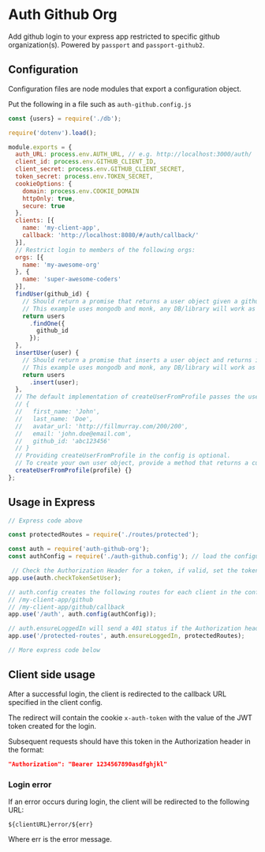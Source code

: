 # Auth Github Org

Add github login to your express app restricted to specific github organization(s). Powered by `passport` and `passport-github2`.

## Configuration

Configuration files are node modules that export a configuration object.

Put the following in a file such as `auth-github.config.js`

```js
const {users} = require('./db');

require('dotenv').load();

module.exports = {
  auth_URL: process.env.AUTH_URL, // e.g. http://localhost:3000/auth/
  client_id: process.env.GITHUB_CLIENT_ID,
  client_secret: process.env.GITHUB_CLIENT_SECRET,
  token_secret: process.env.TOKEN_SECRET,
  cookieOptions: {
    domain: process.env.COOKIE_DOMAIN
    httpOnly: true,
    secure: true
  },
  clients: [{
    name: 'my-client-app',
    callback: 'http://localhost:8080/#/auth/callback/'
  }],
  // Restrict login to members of the following orgs:
  orgs: [{
    name: 'my-awesome-org'
  }, {
    name: 'super-awesome-coders'
  }],
  findUser(github_id) {
    // Should return a promise that returns a user object given a github_id
    // This example uses mongodb and monk, any DB/library will work as long as this method returns a valid user object
    return users
      .findOne({
        github_id
      });
  },
  insertUser(user) {
    // Should return a promise that inserts a user object and returns it
    // This example uses mongodb and monk, any DB/library will work as long as this method inserts and returns a valid user object
    return users
      .insert(user);
  },
  // The default implementation of createUserFromProfile passes the user to the insertUser method in the following format:
  // {
  //   first_name: 'John',
  //   last_name: 'Doe',
  //   avatar_url: 'http://fillmurray.com/200/200',
  //   email: 'john.doe@email.com',
  //   github_id: 'abc123456'
  // }
  // Providing createUserFromProfile in the config is optional.
  // To create your own user object, provide a method that returns a custom user object given the github profile object. The object returned is what will be inserted into the database in the insertUser method.
  createUserFromProfile(profile) {}
};
```

## Usage in Express

```js
// Express code above

const protectedRoutes = require('./routes/protected');

const auth = require('auth-github-org');
const authConfig = require('./auth-github.config'); // load the configuration file created above

 // Check the Authorization Header for a token, if valid, set the token payload as req.user
app.use(auth.checkTokenSetUser);

// auth.config creates the following routes for each client in the config:
// /my-client-app/github
// /my-client-app/github/callback
app.use('/auth', auth.config(authConfig));

// auth.ensureLoggedIn will send a 401 status if the Authorization header is not valid
app.use('/protected-routes', auth.ensureLoggedIn, protectedRoutes);

// More express code below
```

## Client side usage

After a successful login, the client is redirected to the callback URL specified in the client config.

The redirect will contain the cookie `x-auth-token` with the value of the JWT token created for the login.

Subsequent requests should have this token in the Authorization header in the format:

```json
"Authorization": "Bearer 1234567890asdfghjkl"
```

### Login error

If an error occurs during login, the client will be redirected to the following URL:

`${clientURL}error/${err}`

Where err is the error message.
